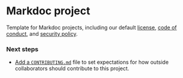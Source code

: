 # Markdoc project

Template for Markdoc projects, including our default [license](LICENSE.md), [code of conduct](CODE_OF_CONDUCT.md), and [security policy](SECURITY.md).

### Next steps

- [Add a `CONTRIBUTING.md`](https://github.com/stripe/.github/new/master?filename=CONTRIBUTING.md) file to set expectations for how outside collaborators should contribute to this project.
